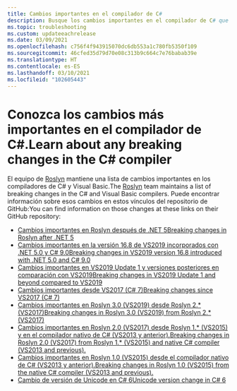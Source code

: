 ```yaml
---
title: Cambios importantes en el compilador de C#
description: Busque los cambios importantes en el compilador de C# que use.
ms.topic: troubleshooting
ms.custom: updateeachrelease
ms.date: 03/09/2021
ms.openlocfilehash: c756f4f943915070dc6db553a1c780fb5350f109
ms.sourcegitcommit: 46cfed35d79d70e08c313b9c664c7e76babab39e
ms.translationtype: HT
ms.contentlocale: es-ES
ms.lasthandoff: 03/10/2021
ms.locfileid: "102605443"
---
```

# <a name="learn-about-any-breaking-changes-in-the-c-compiler"></a><span data-ttu-id="df6d8-103">Conozca los cambios más importantes en el compilador de C#.</span><span class="sxs-lookup"><span data-stu-id="df6d8-103">Learn about any breaking changes in the C# compiler</span></span>

<span data-ttu-id="df6d8-104">El equipo de [Roslyn](https://github.com/dotnet/roslyn) mantiene una lista de cambios importantes en los compiladores de C# y Visual Basic.</span><span class="sxs-lookup"><span data-stu-id="df6d8-104">The [Roslyn](https://github.com/dotnet/roslyn) team maintains a list of breaking changes in the C# and Visual Basic compilers.</span></span> <span data-ttu-id="df6d8-105">Puede encontrar información sobre esos cambios en estos vínculos del repositorio de GitHub:</span><span class="sxs-lookup"><span data-stu-id="df6d8-105">You can find information on those changes at these links on their GitHub repository:</span></span>

- [<span data-ttu-id="df6d8-106">Cambios importantes en Roslyn después de .NET 5</span><span class="sxs-lookup"><span data-stu-id="df6d8-106">Breaking changes in Roslyn after .NET 5</span></span>](https://github.com/dotnet/roslyn/blob/main/docs/compilers/CSharp/Compiler%20Breaking%20Changes%20-%20post%20DotNet%205.md)
- [<span data-ttu-id="df6d8-107">Cambios importantes en la versión 16.8 de VS2019 incorporados con .NET 5.0 y C# 9.0</span><span class="sxs-lookup"><span data-stu-id="df6d8-107">Breaking changes in VS2019 version 16.8 introduced with .NET 5.0 and C# 9.0</span></span>](https://github.com/dotnet/roslyn/blob/main/docs/compilers/CSharp/Compiler%20Breaking%20Changes%20-%20DotNet%205.md)
- [<span data-ttu-id="df6d8-108">Cambios importantes en VS2019 Update 1 y versiones posteriores en comparación con VS2019</span><span class="sxs-lookup"><span data-stu-id="df6d8-108">Breaking changes in VS2019 Update 1 and beyond compared to VS2019</span></span>](https://github.com/dotnet/roslyn/blob/main/docs/compilers/CSharp/Compiler%20Breaking%20Changes%20-%20post%20VS2019.md)
- [<span data-ttu-id="df6d8-109">Cambios importantes desde VS2017 (C# 7)</span><span class="sxs-lookup"><span data-stu-id="df6d8-109">Breaking changes since VS2017 (C# 7)</span></span>](https://github.com/dotnet/roslyn/blob/main/docs/compilers/CSharp/Compiler%20Breaking%20Changes%20-%20post%20VS2017.md)
- [<span data-ttu-id="df6d8-110">Cambios importantes en Roslyn 3.0 (VS2019) desde Roslyn 2.\* (VS2017)</span><span class="sxs-lookup"><span data-stu-id="df6d8-110">Breaking changes in Roslyn 3.0 (VS2019) from Roslyn 2.\* (VS2017)</span></span>](https://github.com/dotnet/roslyn/blob/main/docs/compilers/CSharp/Compiler%20Breaking%20Changes%20-%20VS2019.md)
- [<span data-ttu-id="df6d8-111">Cambios importantes en Roslyn 2.0 (VS2017) desde Roslyn 1.\* (VS2015) y en el compilador nativo de C# (VS2013 y anterior).</span><span class="sxs-lookup"><span data-stu-id="df6d8-111">Breaking changes in Roslyn 2.0 (VS2017) from Roslyn 1.\* (VS2015) and native C# compiler (VS2013 and previous).</span></span>](https://github.com/dotnet/roslyn/blob/main/docs/compilers/CSharp/Compiler%20Breaking%20Changes%20-%20VS2017.md)
- [<span data-ttu-id="df6d8-112">Cambios importantes en Roslyn 1.0 (VS2015) desde el compilador nativo de C# (VS2013 y anterior).</span><span class="sxs-lookup"><span data-stu-id="df6d8-112">Breaking changes in Roslyn 1.0 (VS2015) from the native C# compiler (VS2013 and previous).</span></span>](https://github.com/dotnet/roslyn/blob/main/docs/compilers/CSharp/Compiler%20Breaking%20Changes%20-%20VS2015.md)
- [<span data-ttu-id="df6d8-113">Cambio de versión de Unicode en C# 6</span><span class="sxs-lookup"><span data-stu-id="df6d8-113">Unicode version change in C# 6</span></span>](https://github.com/dotnet/roslyn/blob/main/docs/compilers/CSharp/Unicode%20Version.md)
